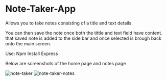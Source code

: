 # Note-Taker-App
Allows you to take notes consisting of a title and text details.

You can then save the note once both the tittle and text field have content. that saved note is added to the side bar and once selected is brough back onto the main screen.

Use: Npm Install Express

Below are screenshots of the home page and notes page

![note-taker](https://user-images.githubusercontent.com/86748117/141233575-8fcd0f62-2d0a-42c2-aaff-1b5bf63918d7.PNG)
![note-taker-notes](https://user-images.githubusercontent.com/86748117/141233591-8130cbc6-f8d1-4ba0-94dc-6b70419e6499.PNG)

